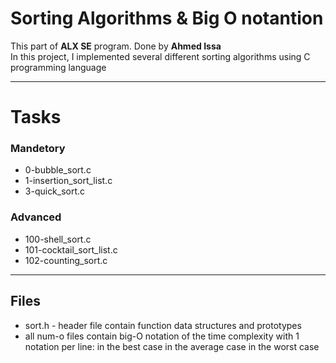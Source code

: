 # Sorting Algorithms & Big O notantion  
This part of **ALX SE** program. Done by **Ahmed Issa**  
In this project, I implemented several different sorting algorithms using C programming language  
***
# Tasks  
### Mandetory  
- 0-bubble_sort.c   
- 1-insertion_sort_list.c  
- 3-quick_sort.c   

### Advanced  
- 100-shell_sort.c   
- 101-cocktail_sort_list.c  
- 102-counting_sort.c  
---
## Files
- sort.h - header file contain function data structures and prototypes   
- all num-o files contain big-O notation of the time complexity with 1 notation per line:
	in the best case
	in the average case
	in the worst case
